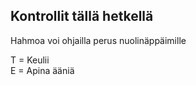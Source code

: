 ## Kontrollit tällä hetkellä

Hahmoa voi ohjailla perus nuolinäppäimille

T = Keulii <br>
E = Apina ääniä
